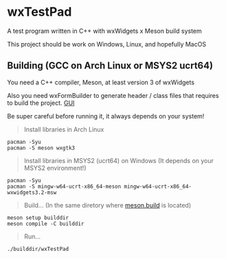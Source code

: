 # wxTestPad

A test program written in C++ with wxWidgets x Meson build system

This project should be work on Windows, Linux, and hopefully MacOS

## Building (GCC on Arch Linux or MSYS2 ucrt64)

You need a C++ compiler, Meson, at least version 3 of wxWidgets

Also you need wxFormBuilder to generate header / class files that requires to build the project. [GUI](/gui/buildergen/wxTpGUI.fbp)

Be super careful before running it, it always depends on your system!

> Install libraries in Arch Linux
```console
pacman -Syu
pacman -S meson wxgtk3
```

> Install libraries in MSYS2 (ucrt64) on Windows (It depends on your MSYS2 environment!)
```console
pacman -Syu
pacman -S mingw-w64-ucrt-x86_64-meson mingw-w64-ucrt-x86_64-wxwidgets3.2-msw
```

> Build... (In the same diretory where [meson.build](/meson.build) is located)
```console
meson setup builddir
meson compile -C builddir
```

> Run...
```console
./builddir/wxTestPad
```
